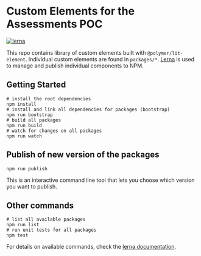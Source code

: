 # Custom Elements for the Assessments POC

[![lerna](https://img.shields.io/badge/maintained%20with-lerna-cc00ff.svg)](https://lernajs.io/)

This repo contains library of custom elements built with `@polymer/lit-element`.
Individual custom elements are found in `packages/*`.
[Lerna](https://lernajs.io/) is used to manage and publish individual components to NPM.

## Getting Started

```shell
# install the root dependencies
npm install
# install and link all dependencies for packages (bootstrap)
npm run bootstrap
# build all packages
npm run build
# watch for changes on all packages
npm run watch
```

## Publish of new version of the packages

```shell
npm run publish
```

This is an interactive command line tool that lets you choose which version you want to publish.

## Other commands


```shell
# list all available packages
npm run list
# run unit tests for all packages
npm test
```

For details on available commands, check the [lerna documentation](https://github.com/lerna/lerna).
